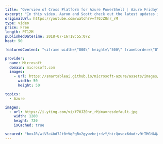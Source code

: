 ```yaml
---
title: "Overview of Cross Platform for Azure PowerShell | Azure Friday"
excerpt: "In this video, Aaron and Scott check out the latest updates in Azure PowerShell, from simplified scenarios to `-AsJob` backgrounding support. This new functionality is now available on Mac, Linux, and Windows with PowerShell Core 6.  For more information:  • Azure PowerShell docs https://aka.ms/azfr/442/01"
originalUrl: https://youtube.com/watch?v=f70JZ0nr_rM
type: video
price: Free
length: PT12M
publishedDateTime: 2018-07-16T18:55:07Z
heat: 50

featuredContent: "<iframe width=\"800\" height=\"500\" frameborder=\"0\" src=\"https://www.youtube.com/embed/f70JZ0nr_rM\" allow=\"accelerometer; autoplay; encrypted-media; gyroscope; picture-in-picture\" allowfullscreen></iframe>"

provider:
  name: Microsoft
  domain: microsoft.com
  images:
    - url: https://smartableai.github.io/microsoft-azure/assets/images/organizations/microsoft.com-50x50.jpg
      width: 50
      height: 50

topics:
  - Azure

images:
  - url: https://i.ytimg.com/vi/f70JZ0nr_rM/maxresdefault.jpg
    width: 1280
    height: 720
    isCached: true

secured: "hoxJR/wiV5e4bd7Jt0+VqPgRx2gywvbejrdzY/hicQosox6dudrv9tTMGNAQ4q9se43ipqjqbX/4aOBGvjLgniodBmEFJe7zjv4BFVEYo9xo78xsSgDS3UPGw5x12n553DmSOKuofNXFS0jeRFvxQCkcF72RD1VcuSHRmLXz+xi0fnH8BdA4gMyip1q0iL6cXBuUCYzZzguvWdwPzK+HoKC/pNQM+60f0Y2T2GlstZDunw23oq7If6+WjNGsFqZZKM3oIx2+sY26DI0vnoVyKL2lmJ7ikD+R0y27ugQ9+mXA5K1pPR05Tg0RBuSAuwWdF5HWe0Iyd9EC24Hnn42Um9vvhcDuyVGmxS9IcJ0/WA55JnwgjpkUP7metNY4Qy6gxhXVNEfzzBySri1Z4vNTG1tGgrN4gzWC5zo9NEmd+4k=;11U4N7f+GQXDSzkCdznq8Q=="
---
```


